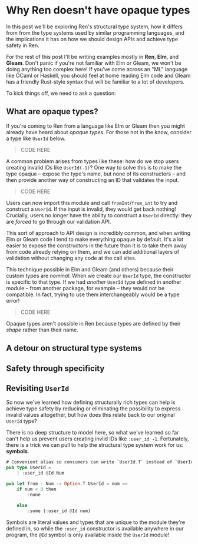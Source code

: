 # Why Ren doesn't have opaque types

In this post we'll be exploring Ren's structural type system, how it differs from
from the type systems used by similar programming languages, and the implications
it has on how we should design APIs and achieve type safety in Ren.

For the rest of this post I'll be writing examples mostly in **Ren**, **Elm**,
and **Gleam**. Don't panic if you're not familiar with Elm or Gleam, we won't be
doing anything too complex here! If you've come across an "ML" language like OCaml
or Haskell, you should feel at home reading Elm code and Gleam has a friendly
Rust-style syntax that will be familiar to a lot of developers.

To kick things off, we need to ask a question:

## What are opaque types?

If you're coming to Ren from a language like Elm or Gleam then you might already
have heard about _opaque types_. For those not in the know, consider a type like
`UserId` below.

> CODE HERE

A common problem arises from types like these: how do we stop users creating
invalid IDs like `UserId(-1)`? One way to solve this is to make the type opaque
– expose the type's name, but none of its constructors – and then provide another
way of constructing an ID that validates the input.

> CODE HERE

Users can now import this module and call `fromInt`/`from_int` to try and
construct a `UserId`. If the input is invalid, they would get back nothing!
Crucially, users no longer have the ability to construct a `UserId` directly:
they are _forced_ to go through our validation API.

This sort of approach to API design is incredibly common, and when writing Elm or
Gleam code I tend to make everything opaque by default. It's a lot easier to
expose the constructors in the future than it is to take them away from code
already relying on them, and we can add additional layers of validation without
changing any code at the call sites.

This technique possible in Elm and Gleam (and others) because their custom types
are _nominal_. When we create our `UserId` type, the constructor is specific to
that type. If we had _another_ `UserId` type defined in another module – from
another package, for example – they would not be compatible. In fact, trying to
use them interchangeably would be a type error!

> CODE HERE

Opaque types aren't possible in Ren because types are defined by their _shape_
rather than their name.

## A detour on structural type systems

## Safety through specificity

## Revisiting `UserId`

So now we've learned how defining structurally rich types can help is achieve
type safety by reducing or eliminating the possibility to express invalid values
altogether, but how does this relate back to our original `UserId` type?

There is no deep structure to model here, so what we've learned so far can't help
us prevent users creating invlid IDs like `:user_id -1`. Fortunately, there is a
trick we can pull to help the structural type system work for us: **symbols**.

```rs
# Convenient alias so consumers can write `UserId.T` instead of `UserId.UserId`.
pub type UserId =
    | :user_id @Id Num

pub let from : Num -> Option.T UserId = num =>
    if num < 0 then
        :none
    
    else
        :some (:user_id @Id num)
```

Symbols are literal values and types that are unique to the module they're defined
in, so while the `:user_id` constructor is available anywhere in our program, the
`@Id` symbol is only available inside the `UserId` module!

